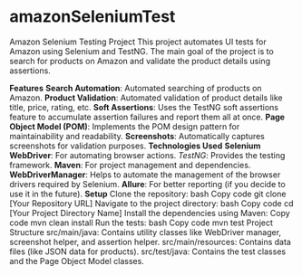 # amazonSeleniumTest
Amazon Selenium Testing Project
This project automates UI tests for Amazon using Selenium and TestNG. The main goal of the project is to search for products on Amazon and validate the product details using assertions.

**Features** 
**Search Automation**: Automated searching of products on Amazon. 
**Product Validation**: Automated validation of product details like title, price, rating, etc.
**Soft Assertions**: Uses the TestNG soft assertions feature to accumulate assertion failures and report them all at once.
**Page Object Model (POM)**: Implements the POM design pattern for maintainability and readability.
**Screenshots**: Automatically captures screenshots for validation purposes.
**Technologies Used**
**Selenium WebDriver**: For automating browser actions.
*TestNG*: Provides the testing framework.
**Maven**: For project management and dependencies.
**WebDriverManager**: Helps to automate the management of the browser drivers required by Selenium.
**Allure**: For better reporting (if you decide to use it in the future).
**Setup**
Clone the repository:
bash
Copy code
git clone [Your Repository URL]
Navigate to the project directory:
bash
Copy code
cd [Your Project Directory Name]
Install the dependencies using Maven:
Copy code
mvn clean install
Run the tests:
bash
Copy code
mvn test
Project Structure
src/main/java: Contains utility classes like WebDriver manager, screenshot helper, and assertion helper.
src/main/resources: Contains data files (like JSON data for products).
src/test/java: Contains the test classes and the Page Object Model classes.
